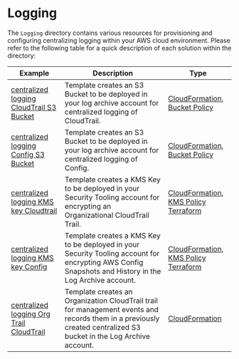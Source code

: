 # Logging

The `Logging` directory contains various resources for provisioning and configuring centralizing logging within your AWS cloud environment. Please refer to the following table for a quick description of each solution within the directory:

| Example | Description | Type |
| --------------- | ----------- | ---- |
| [centralized logging CloudTrail S3 Bucket](./centralized-logging-cloudtrail-s3-bucket/) | Template creates an S3 Bucket to be deployed in your log archive account for centralized logging of CloudTrail. | [CloudFormation](./centralized-logging-cloudtrail-s3-bucket/cfn-centralized-logging-cloudtrail-s3-bucket.yaml), [Bucket Policy](./centralized-logging-cloudtrail-s3-bucket/s3-bucket-policy-centralized-logging-cloudtrail.json) |
| [centralized logging Config S3 Bucket](./centralized-logging-config-s3-bucket/)  | Template creates an S3 Bucket to be deployed in your log archive account for centralized logging of Config. | [CloudFormation](./centralized-logging-config-s3-bucket/cfn-centralized-logging-config-s3-bucket.yaml), [Bucket Policy](./centralized-logging-config-s3-bucket/s3-bucket-policy-centralized-logging-config.json) |
| [centralized logging KMS key Cloudtrail](./centralized-logging-kms-key-cloudtrail/) | Template creates a KMS Key to be deployed in your Security Tooling account for encrypting an Organizational CloudTrail Trail. | [CloudFormation](./centralized-logging-kms-key-cloudtrail/cfn-centralized-logging-kms-key-cloudtrail.yaml), [KMS Policy](./centralized-logging-kms-key-cloudtrail/kms-key-policy-for-org-cloudtrail.json) <br /> [Terraform](./centralized-logging-kms-key-config/tf-centralized-logging-kms-key-cloudtrail/) |
| [centralized logging KMS key Config](./centralized-logging-kms-key-config/) | Template creates a KMS Key to be deployed in your Security Tooling account for encrypting AWS Config Snapshots and History in the Log Archive account. | [CloudFormation](./centralized-logging-kms-key-config/cfn-centralized-logging-kms-key-config.yaml), [KMS Policy](./centralized-logging-kms-key-config/kms-key-policy-for-org-config.json) <br /> [Terraform](./centralized-logging-kms-key-config/tf-centralized-logging-kms-key-config/) |
| [centralized logging Org Trail CloudTrail](./centralized-logging-org-trail-cloudtrail/) | Template creates an Organization CloudTrail trail for management events and records them in a previously created centralized S3 bucket in the Log Archive account. | [CloudFormation](./centralized-logging-org-trail-cloudtrail/cfn-centralized-logging-org-trail-aws-cloudtrail.yaml) |
